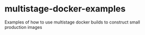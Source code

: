 # multistage-docker-examples
Examples of how to use multistage docker builds to construct small production images
